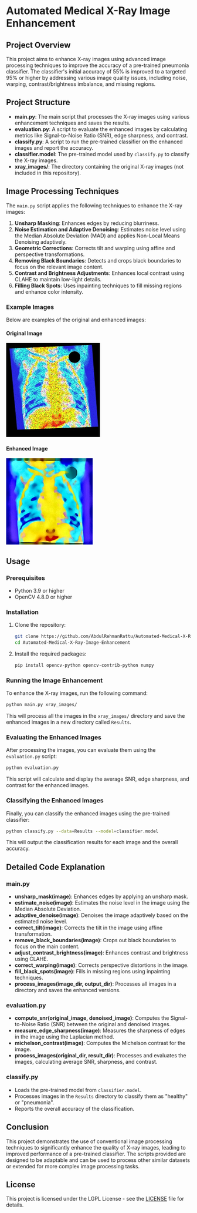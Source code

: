 
# Automated Medical X-Ray Image Enhancement

## Project Overview

This project aims to enhance X-ray images using advanced image processing techniques to improve the accuracy of a pre-trained pneumonia classifier. The classifier's initial accuracy of 55% is improved to a targeted 95% or higher by addressing various image quality issues, including noise, warping, contrast/brightness imbalance, and missing regions.

## Project Structure

- **main.py**: The main script that processes the X-ray images using various enhancement techniques and saves the results.
- **evaluation.py**: A script to evaluate the enhanced images by calculating metrics like Signal-to-Noise Ratio (SNR), edge sharpness, and contrast.
- **classify.py**: A script to run the pre-trained classifier on the enhanced images and report the accuracy.
- **classifier.model**: The pre-trained model used by `classify.py` to classify the X-ray images.
- **xray_images/**: The directory containing the original X-ray images (not included in this repository).

## Image Processing Techniques

The `main.py` script applies the following techniques to enhance the X-ray images:

1. **Unsharp Masking**: Enhances edges by reducing blurriness.
2. **Noise Estimation and Adaptive Denoising**: Estimates noise level using the Median Absolute Deviation (MAD) and applies Non-Local Means Denoising adaptively.
3. **Geometric Corrections**: Corrects tilt and warping using affine and perspective transformations.
4. **Removing Black Boundaries**: Detects and crops black boundaries to focus on the relevant image content.
5. **Contrast and Brightness Adjustments**: Enhances local contrast using CLAHE to maintain low-light details.
6. **Filling Black Spots**: Uses inpainting techniques to fill missing regions and enhance color intensity.

### Example Images

Below are examples of the original and enhanced images:

#### Original Image
![Original Image](im001-healthy.jpg)

#### Enhanced Image
![Enhanced Image](im001-healthy%202.jpg)

## Usage

### Prerequisites

- Python 3.9 or higher
- OpenCV 4.8.0 or higher

### Installation

1. Clone the repository:

    ```bash
    git clone https://github.com/AbdulRehmanRattu/Automated-Medical-X-Ray-Image-Enhancement.git
    cd Automated-Medical-X-Ray-Image-Enhancement
    ```

2. Install the required packages:

    ```bash
    pip install opencv-python opencv-contrib-python numpy
    ```

### Running the Image Enhancement

To enhance the X-ray images, run the following command:

```bash
python main.py xray_images/
```

This will process all the images in the `xray_images/` directory and save the enhanced images in a new directory called `Results`.

### Evaluating the Enhanced Images

After processing the images, you can evaluate them using the `evaluation.py` script:

```bash
python evaluation.py
```

This script will calculate and display the average SNR, edge sharpness, and contrast for the enhanced images.

### Classifying the Enhanced Images

Finally, you can classify the enhanced images using the pre-trained classifier:

```bash
python classify.py --data=Results --model=classifier.model
```

This will output the classification results for each image and the overall accuracy.

## Detailed Code Explanation

### main.py

- **unsharp_mask(image)**: Enhances edges by applying an unsharp mask.
- **estimate_noise(image)**: Estimates the noise level in the image using the Median Absolute Deviation.
- **adaptive_denoise(image)**: Denoises the image adaptively based on the estimated noise level.
- **correct_tilt(image)**: Corrects the tilt in the image using affine transformation.
- **remove_black_boundaries(image)**: Crops out black boundaries to focus on the main content.
- **adjust_contrast_brightness(image)**: Enhances contrast and brightness using CLAHE.
- **correct_warping(image)**: Corrects perspective distortions in the image.
- **fill_black_spots(image)**: Fills in missing regions using inpainting techniques.
- **process_images(image_dir, output_dir)**: Processes all images in a directory and saves the enhanced versions.

### evaluation.py

- **compute_snr(original_image, denoised_image)**: Computes the Signal-to-Noise Ratio (SNR) between the original and denoised images.
- **measure_edge_sharpness(image)**: Measures the sharpness of edges in the image using the Laplacian method.
- **michelson_contrast(image)**: Computes the Michelson contrast for the image.
- **process_images(original_dir, result_dir)**: Processes and evaluates the images, calculating average SNR, sharpness, and contrast.

### classify.py

- Loads the pre-trained model from `classifier.model`.
- Processes images in the `Results` directory to classify them as "healthy" or "pneumonia".
- Reports the overall accuracy of the classification.

## Conclusion

This project demonstrates the use of conventional image processing techniques to significantly enhance the quality of X-ray images, leading to improved performance of a pre-trained classifier. The scripts provided are designed to be adaptable and can be used to process other similar datasets or extended for more complex image processing tasks.

## License

This project is licensed under the LGPL License - see the [LICENSE](http://www.gnu.org/licenses/lgpl.html) file for details.
